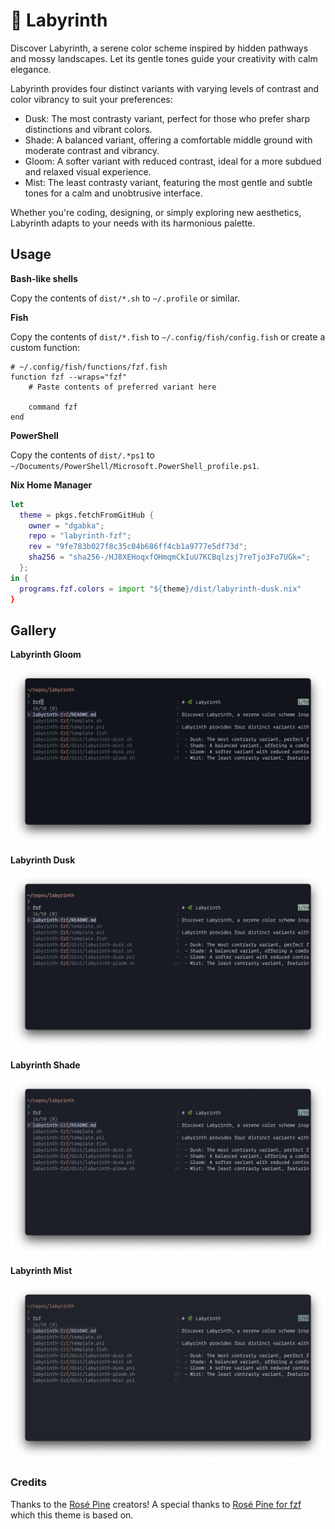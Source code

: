 # 🌿 Labyrinth

Discover Labyrinth, a serene color scheme inspired by hidden pathways and mossy landscapes. Let its gentle tones guide your creativity with calm elegance.

Labyrinth provides four distinct variants with varying levels of contrast and color vibrancy to suit your preferences:

 - Dusk: The most contrasty variant, perfect for those who prefer sharp distinctions and vibrant colors.
 - Shade: A balanced variant, offering a comfortable middle ground with moderate contrast and vibrancy.
 - Gloom: A softer variant with reduced contrast, ideal for a more subdued and relaxed visual experience.
 - Mist: The least contrasty variant, featuring the most gentle and subtle tones for a calm and unobtrusive interface.

Whether you're coding, designing, or simply exploring new aesthetics, Labyrinth adapts to your needs with its harmonious palette.

## Usage

**Bash-like shells**

Copy the contents of `dist/*.sh` to `~/.profile` or similar.

**Fish**

Copy the contents of `dist/*.fish` to `~/.config/fish/config.fish` or create a
custom function:

```fish
# ~/.config/fish/functions/fzf.fish
function fzf --wraps="fzf"
    # Paste contents of preferred variant here

    command fzf
end
```

**PowerShell**

Copy the contents of `dist/.*ps1` to `~/Documents/PowerShell/Microsoft.PowerShell_profile.ps1`.

**Nix Home Manager**

```nix
let
  theme = pkgs.fetchFromGitHub {
    owner = "dgabka";
    repo = "labyrinth-fzf";
    rev = "9fe783b027f8c35c04b686ff4cb1a9777e5df73d";
    sha256 = "sha256-/HJ8XEHoqxfOHmqmCkIuU7KCBqlzsj7reTjo3Fo7UGk=";
  };
in {
  programs.fzf.colors = import "${theme}/dist/labyrinth-dusk.nix"
}
```

## Gallery

**Labyrinth Gloom**

![fzf with Labyrinth Gloom](assets/gloom.png)

**Labyrinth Dusk**

![fzf with Labyrinth Dusk](assets/dusk.png)

**Labyrinth Shade**

![fzf with Labyrinth Shade](assets/shade.png)

**Labyrinth Mist**

![fzf with Labyrinth Mist](assets/mist.png)

### Credits

Thanks to the [Rosé Pine](https://github.com/rose-pine) creators!
A special thanks to [Rosé Pine for fzf](https://github.com/rose-pine/fzf) which this theme is based on.
